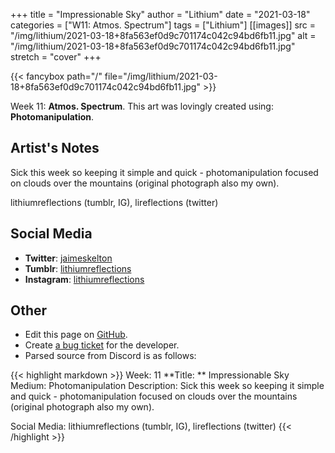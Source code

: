 +++
title =       "Impressionable Sky"
author =      "Lithium"
date =        "2021-03-18"
categories =  ["W11: Atmos. Spectrum"]
tags =        ["Lithium"]
[[images]]
                      src = "/img/lithium/2021-03-18+8fa563ef0d9c701174c042c94bd6fb11.jpg"
                      alt = "/img/lithium/2021-03-18+8fa563ef0d9c701174c042c94bd6fb11.jpg"
                      stretch = "cover"
+++


{{< fancybox path="/" file="/img/lithium/2021-03-18+8fa563ef0d9c701174c042c94bd6fb11.jpg" >}}


Week 11: **Atmos. Spectrum**. This art was lovingly created using: **Photomanipulation**.

## Artist's Notes

Sick this week so keeping it simple and quick - photomanipulation focused on clouds over the mountains (original photograph also my own). 

lithiumreflections (tumblr, IG), lireflections (twitter)

## Social Media

- **Twitter**: [jaimeskelton]()
- **Tumblr**: [lithiumreflections]()
- **Instagram**: [lithiumreflections]()


## Other

- Edit this page on [GitHub](https://github.com/teaminkling/web-refresh/edit/main/blog/content/blog/lithium-week-11-b3a9.md).
- Create [a bug ticket](https://github.com/teaminkling/web-refresh/issues/new?assignees=&labels=bug&template=problem-report.md&title=) for the developer.
- Parsed source from Discord is as follows:

{{< highlight markdown >}}
Week: 11
**Title:  ** Impressionable Sky
Medium: Photomanipulation
Description: Sick this week so keeping it simple and quick - photomanipulation focused on clouds over the mountains (original photograph also my own). 

Social Media: lithiumreflections (tumblr, IG), lireflections (twitter)
{{< /highlight >}}